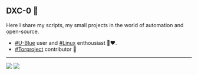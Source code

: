 ## DXC-0 🍪

Here I share my scripts, my small projects in the world of automation and open-source.
- [#U-Blue](https://github.com/ublue-os) user and [#Linux]() enthousiast 🐧❤️.  
- [#Torproject](https://www.torproject.org/) contributor 🧅

---  
<img src="https://gitranks.com/api/badge/v2/DXC-0?ranking=s&context=global&type=score&meta=none&label=Total+Stars&cornerStyle=rounded&labelBgColor=%235c5c5c&valueBgColor=%231e3a8a" /> <img src="https://gitranks.com/api/badge/v2/DXC-0?ranking=s&context=global&type=tier&meta=none&label=Stars+Rank&cornerStyle=rounded&labelBgColor=%235c5c5c&valueBgColor=%237c3aed" />
